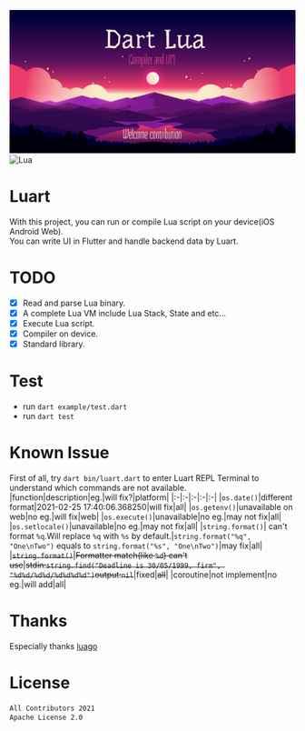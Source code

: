 ![Banner](https://github.com/dartlua/lua_vm/raw/main/img/top_banner.png)
![Lua](https://img.shields.io/badge/Lua-5.3-green)

# Luart
With this project, you can run or compile Lua script on your device(iOS Android Web).  
You can write UI in Flutter and handle backend data by Luart.

# TODO
- [x] Read and parse Lua binary.
- [x] A complete Lua VM include Lua Stack, State and etc...
- [x] Execute Lua script.
- [x] Compiler on device.
- [x] Standard library.

# Test
- run `dart example/test.dart`
- run `dart test`

# Known Issue
First of all, try `dart bin/luart.dart` to enter Luart REPL Terminal to understand which commands are not available.
|function|description|eg.|will fix?|platform|
|:-|:-|:-|:-|:-|
|`os.date()`|different format|2021-02-25 17:40:06.368250|will fix|all|
|`os.getenv()`|unavailable on web|no eg.|will fix|web|
|`os.execute()`|unavailable|no eg.|may not fix|all|
|`os.setlocale()`|unavailable|no eg.|may not fix|all|
|`string.format()`| can't format `%q`.Will replace `%q` with `%s` by default.|`string.format("%q", "One\nTwo")` equals to `string.format("%s", "One\nTwo")`|may fix|all|
|~~`string.format()`~~|~~Formatter match(like `%d`) can't use~~|~~stdin:`string.find("Deadline is 30/05/1999, firm", "%d%d/%d%d/%d%d%d%d")`output:`nil`~~|fixed|~~all~~|
|coroutine|not implement|no eg.|will add|all|

# Thanks
Especially thanks [luago](https://github.com/zxh0/luago-book)

# License
```
All Contributors 2021
Apache License 2.0
```
